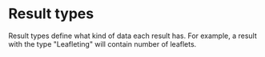 # Result types

Result types define what kind of data each result has. For example, a result
with the type "Leafleting" will contain number of leaflets.

<!--how-do-i-create-a-new-result-type.md-->
<!--how-do-i-edit-a-result-type.md-->
<!--how-do-i-delete-a-result-type.md-->
